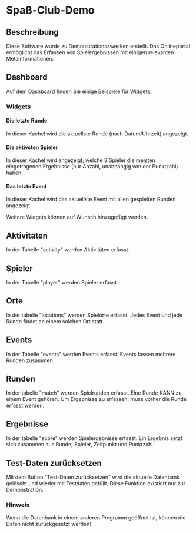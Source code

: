 # Spaß-Club-Demo

## Beschreibung

Diese Software wurde zu Demonstrationszwecken erstellt. Das Onlineportal ermöglicht das Erfassen von Spielergebnissen
mit einigen relevanten Metainformationen.

## Dashboard

Auf dem Dashboard finden Sie einige Beispiele für Widgets.

### Widgets

#### Die letzte Runde

In dieser Kachel wird die aktuellste Runde (nach Datum/Uhrzeit) angezeigt.

#### Die aktivsten Spieler

In dieser Kachel wird angezeigt, welche 3 Spieler die meisten eingetragenen Ergebnisse (nur Anzahl, unabhängig von der
Punktzahl) haben.

#### Das letzte Event

In dieser Kachel wird das aktuellste Event mit allen gespielten Runden angezeigt.

Weitere Widgets können auf Wunsch hinzugefügt werden.

## Aktivitäten

In der Tabelle "activity" werden Aktivitäten erfasst.

## Spieler

In der Tabelle "player" werden Spieler erfasst.

## Orte

In der tabelle "locations" werden Spielorte erfasst. Jedes Event und jede Runde findet an einem solchen Ort statt.

## Events

In der Tabelle "events" werden Events erfasst. Events fassen mehrere Runden zusammen.

## Runden

In der tabelle "match" werden Spielrunden erfasst. Eine Runde KANN zu einem Event gehören. Um Ergebnisse zu erfassen,
muss vorher die Runde erfasst werden.

## Ergebnisse

In der tabelle "score" werden Spielergebnisse erfasst. Ein Ergebnis setzt sich zusammen aus Runde, Spieler, Zeitpunkt
und Punktzahl.

## Test-Daten zurücksetzen

Mit dem Button "Test-Daten zurücksetzen" wird die aktuelle Datenbank gelöscht und wieder mit Testdaten gefüllt. Diese
Funktion existiert nur zur Demonstration.

### Hinweis

Wenn die Datenbank in einem anderen Programm geöffnet ist, können die Daten nicht zurückgesetzt werden!
